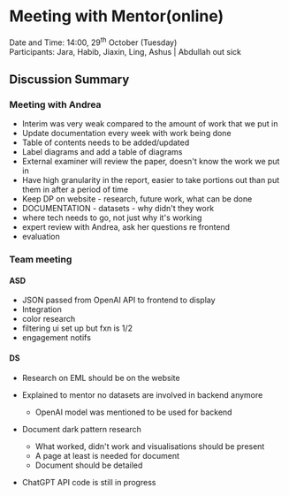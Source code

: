 # Meeting with Mentor(online)
Date and Time: 14:00, 29<sup>th</sup> October (Tuesday)\
Participants: Jara, Habib, Jiaxin, Ling, Ashus | Abdullah out sick
## Discussion Summary
### Meeting with Andrea
- Interim was very weak compared to the amount of work that we put in
- Update documentation every week with work being done
- Table of contents needs to be added/updated
- Label diagrams and add a table of diagrams
- External examiner will review the paper, doesn't know the work we put in
- Have high granularity in the report, easier to take portions out than put them in after a period of time
- Keep DP on website - research, future work, what can be done
- DOCUMENTATION - datasets - why didn't they work
- where tech needs to go, not just why it's working
- expert review with Andrea, ask her questions re frontend
- evaluation
### Team meeting
#### ASD
- JSON passed from OpenAI API to frontend to display
- Integration
- color research
- filtering ui set up but fxn is 1/2
- engagement notifs
#### DS
- Research on EML should be on the website

- Explained to mentor no datasets are involved in backend anymore
	- OpenAI model was mentioned to be used for backend

- Document dark pattern research  
	- What worked, didn't work and visualisations should be present
	- A page at least is needed for document 
	- Document should be detailed 

- ChatGPT API code is still in progress
